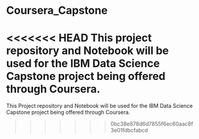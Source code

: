 # Coursera_Capstone
<<<<<<< HEAD
This project repository and Notebook will be used for the IBM Data Science Capstone project being offered through Coursera.
=======

This Project repository and Notebook will be used for the IBM Data Science Capstone project being offered through Coursera.
>>>>>>> 0bc38e878d6d7855f6ec60aac8f3e01fdbcfabcd
